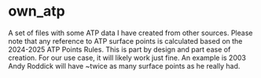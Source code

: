 # own_atp
A set of files with some ATP data I have created from other sources.
Please note that any reference to ATP surface points is calculated based on the 2024-2025 ATP Points Rules.
This is part by design and part ease of creation. For our use case, it will likely work just fine.
An example is 2003 Andy Roddick will have ~twice as many surface points as he really had.
